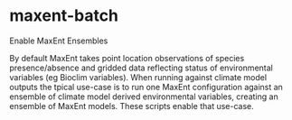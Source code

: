maxent-batch
============

Enable MaxEnt Ensembles

By default MaxEnt takes point location observations of species presence/absence and gridded data reflecting status of environmental variables (eg Bioclim variables). When running against climate model outputs the tpical use-case is to run one MaxEnt configuration against an ensemble of climate model derived environmental variables, creating an ensemble of MaxEnt models. These scripts enable that use-case.
